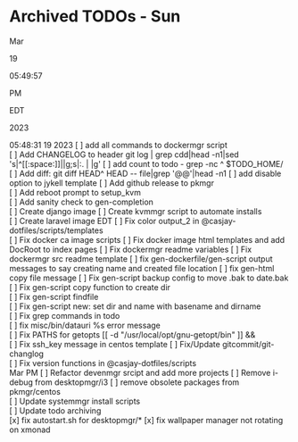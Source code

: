 # Archived TODOs  -  Sun

Mar

19

05:49:57

PM

EDT

2023

05:48:31
19
2023
[ ] add all commands to dockermgr script  
[ ] Add CHANGELOG to header git log | grep cdd|head -n1|sed 's|^[[:space:]]||g;s|:. | |g'
[ ] add count to todo - grep -nc ^ $TODO_HOME/  
[ ] Add diff: git diff HEAD^ HEAD -- file|grep '@@'|head -n1
[ ] add disable option to jykell template
[ ] Add github release to pkmgr  
[ ] Add reboot prompt to setup_kvm  
[ ] Add sanity check to gen-completion  
[ ] Create django image
[ ] Create kvmmgr script to automate installs  
[ ] Create laravel image
EDT
[ ] Fix color output_2 in @casjay-dotfiles/scripts/templates  
[ ] Fix docker ca image scripts
[ ] Fix docker image html templates and add DocRoot to index pages
[ ] Fix dockermgr readme variables
[ ] Fix dockermgr src readme template
[ ] fix gen-dockerfile/gen-script output messages to say creating name and created file location
[ ] fix gen-html copy file message
[ ] Fix gen-script backup config to move .bak to date.bak  
[ ] Fix gen-script copy function to create dir  
[ ] Fix gen-script findfile  
[ ] Fix gen-script new: set dir and name with basename and dirname  
[ ] Fix grep commands in todo  
[ ] fix misc/bin/datauri %s error message  
[ ] Fix PATHS for getopts [[ -d "/usr/local/opt/gnu-getopt/bin" ]] &&  
[ ] Fix ssh_key message in centos template
[ ] Fix/Update gitcommit/git-changlog  
[ ] Fix version functions in @casjay-dotfiles/scripts  
Mar
PM
[ ] Refactor devenmgr srcipt and add more projects
[ ] Remove i-debug from desktopmgr/i3
[ ] remove obsolete packages from pkmgr/centos  
[ ] Update systemmgr install scripts  
[ ] Update todo archiving  
[x] fix autostart.sh for desktopmgr/*
[x] fix wallpaper manager not rotating on xmonad
